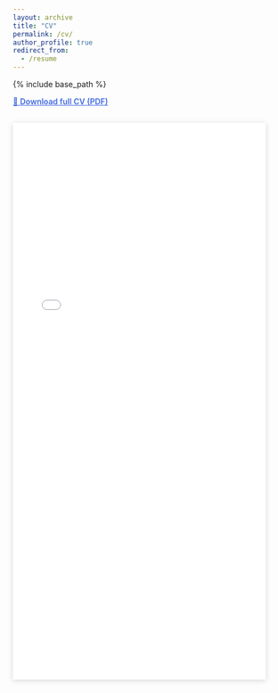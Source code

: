 ```yaml
---
layout: archive
title: "CV"
permalink: /cv/
author_profile: true
redirect_from:
  - /resume
---
```

{% include base_path %}

<div style=margin-top: 1.5rem;">
  <p style="margin-top:0.8rem;">
    <a href="/files/Yeonju_Lee_CV.pdf"
       style="text-decoration:underline; font-weight:600; color:#4169E1;">
       📄 Download full CV (PDF)
    </a>
  </p>

  <iframe
    src="/files/Yeonju_Lee_CV.pdf"
    width="90%"
    height="1000px"
    style="border:none; box-shadow: 0 2px 10px rgba(0,0,0,0.15); margin-top: 1rem;">
  </iframe>
</div>

